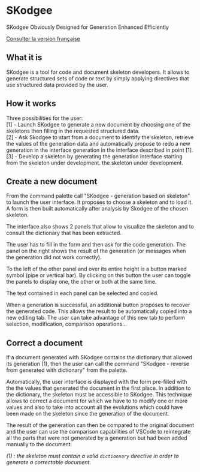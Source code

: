 # SKodgee 
SKodgee Obviously Designed for Generation Enhanced Efficiently

[Consulter la version française](/README.fr.md)

## What it is

SKodgee is a tool for code and document skeleton developers.
It allows to generate structured sets of code or text by simply
applying directives that use structured data provided by the user.

## How it works

Three possibilities for the user:  
[1] - Launch SKodgee to generate a new document by choosing one of the skeletons
 then filling in the requested structured data.  
[2] - Ask Skodgee to start from a document to identify the skeleton,
retrieve the values of the generation data and automatically propose to redo a new generation in the interface
generation in the interface described in point [1].  
[3] - Develop a skeleton by generating the generation interface starting from the skeleton under development.
the skeleton under development.

## Create a new document

From the command palette call "SKodgee - generation based on skeleton" to launch the user 
interface. It proposes to choose a skeleton and to load it.
A form is then built automatically after analysis by Skodgee of the chosen skeleton.

The interface also shows 2 panels that allow to visualize the skeleton and 
to consult the dictionary that has been extracted.

The user has to fill in the form and then ask for the code generation.
The panel on the right shows the result of the generation (or messages 
when the generation did not work correctly).

To the left of the other panel and over its entire height is a button marked
symbol (pipe or vertical bar). By clicking on this button the user can
toggle the panels to display one, the other or both at the same time.

The text contained in each panel can be selected and copied.

When a generation is successful, an additional button proposes to recover the generated code.
This allows the result to be automatically copied into a new editing tab. The user can
take advantage of this new tab to perform selection, modification, comparison operations...

## Correct a document

If a document generated with SKodgee contains the dictionary that allowed its generation (1), then
the user can call the command "SKodgee - reverse from generated with dictionary" from the
palette. 

Automatically, the user interface is displayed with the form pre-filled with the
the values that generated the document in the first place. In addition to the dictionary, the skeleton must
be accessible to SKodgee. This technique allows to correct a document for which we have to
to modify one or more values and also to take into account all the evolutions which
could have been made on the skeleton since the generation of the document. 

The result of the 
generation can then be compared to the original document and the user can use the comparison
capabilities of VSCode to reintegrate all the parts that were not generated by a generation
but had been added manually to the document.

 _(1) : the skeleton must contain a valid `dictionnary` directive in order to generate a correctable document_.